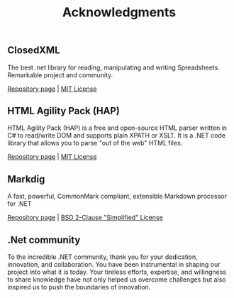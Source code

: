 ﻿---
order: 6
title: Acknowledgments
---

## ClosedXML
The best .net library for reading, manipulating and writing Spreadsheets. Remarkable project and community.

[Repository page](https://github.com/ClosedXML/ClosedXML) | [MIT License](https://github.com/ClosedXML/ClosedXML/blob/develop/LICENSE)

## HTML Agility Pack (HAP)
HTML Agility Pack (HAP) is a free and open-source HTML parser written in C# to read/write DOM and supports plain XPATH or XSLT. It is a .NET code library that allows you to parse "out of the web" HTML files. 

[Repository page](https://github.com/zzzprojects/html-agility-pack) | [MIT License](https://github.com/zzzprojects/html-agility-pack/blob/master/LICENSE)

## Markdig
A fast, powerful, CommonMark compliant, extensible Markdown processor for .NET 

[Repository page](https://github.com/xoofx/markdig) | [BSD 2-Clause "Simplified" License](https://github.com/xoofx/markdig/blob/master/license.txt)

## .Net community
To the incredible .NET community, thank you for your dedication, innovation, and collaboration. You have been instrumental in shaping our project into what it is today. Your tireless efforts, expertise, and willingness to share knowledge have not only helped us overcome challenges but also inspired us to push the boundaries of innovation.